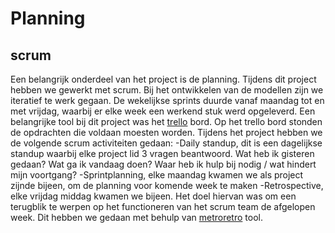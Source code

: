 # Planning

## scrum
Een belangrijk onderdeel van het project is de planning. Tijdens dit project hebben we gewerkt met scrum. Bij het ontwikkelen van de modellen zijn we iteratief te werk gegaan. De  wekelijkse sprints duurde vanaf maandag tot en met vrijdag, waarbij er elke week een werkend stuk werd opgeleverd. Een belangrijke tool bij dit project was het [trello]( https://trello.com/b/FeZrC28Y/trello-bord-parcel) bord. Op het trello bord stonden de opdrachten die voldaan moesten worden. Tijdens het project hebben we de volgende scrum activiteiten gedaan:
-Daily standup, dit is een dagelijkse standup waarbij elke project lid 3 vragen beantwoord. Wat heb ik gisteren gedaan? Wat ga ik vandaag doen? Waar heb ik hulp bij nodig / wat hindert mijn voortgang?
-Sprintplanning, elke maandag kwamen we als project zijnde bijeen, om de planning voor komende week te maken
-Retrospective, elke vrijdag middag kwamen we bijeen. Het doel hiervan was om een terugblik te werpen op het functioneren van het scrum team de afgelopen week. Dit hebben we gedaan met behulp van [metroretro](metroretro.io) tool.
